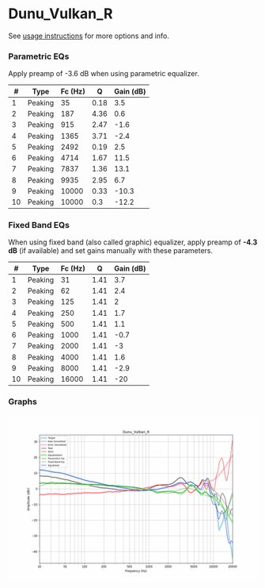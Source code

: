 # Dunu_Vulkan_R
See [usage instructions](https://github.com/jaakkopasanen/AutoEq#usage) for more options and info.

### Parametric EQs
Apply preamp of -3.6 dB when using parametric equalizer.

|   # | Type    |   Fc (Hz) |    Q |   Gain (dB) |
|-----|---------|-----------|------|-------------|
|   1 | Peaking |        35 | 0.18 |         3.5 |
|   2 | Peaking |       187 | 4.36 |         0.6 |
|   3 | Peaking |       915 | 2.47 |        -1.6 |
|   4 | Peaking |      1365 | 3.71 |        -2.4 |
|   5 | Peaking |      2492 | 0.19 |         2.5 |
|   6 | Peaking |      4714 | 1.67 |        11.5 |
|   7 | Peaking |      7837 | 1.36 |        13.1 |
|   8 | Peaking |      9935 | 2.95 |         6.7 |
|   9 | Peaking |     10000 | 0.33 |       -10.3 |
|  10 | Peaking |     10000 | 0.3  |       -12.2 |

### Fixed Band EQs
When using fixed band (also called graphic) equalizer, apply preamp of **-4.3 dB** (if available) and set gains manually with these parameters.

|   # | Type    |   Fc (Hz) |    Q |   Gain (dB) |
|-----|---------|-----------|------|-------------|
|   1 | Peaking |        31 | 1.41 |         3.7 |
|   2 | Peaking |        62 | 1.41 |         2.4 |
|   3 | Peaking |       125 | 1.41 |         2   |
|   4 | Peaking |       250 | 1.41 |         1.7 |
|   5 | Peaking |       500 | 1.41 |         1.1 |
|   6 | Peaking |      1000 | 1.41 |        -0.7 |
|   7 | Peaking |      2000 | 1.41 |        -3   |
|   8 | Peaking |      4000 | 1.41 |         1.6 |
|   9 | Peaking |      8000 | 1.41 |        -2.9 |
|  10 | Peaking |     16000 | 1.41 |       -20   |

### Graphs
![](./Dunu_Vulkan_R.png)
